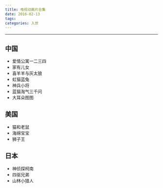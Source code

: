 ```yaml
---
title: 电视动画片合集
date: 2016-02-13
tags:
categories: 入世
---
```

------

<!-- more -->



## 中国

* 爱情公寓一二三四
* 家有儿女
* 喜羊羊与灰太狼
* 虹猫蓝兔
* 神兵小将
* 蓝猫淘气三千问
* 大耳朵图图

## 美国

* 猫和老鼠
* 海绵宝宝
* 狮子王

## 日本

* 神侦探柯南
* 四驱兄弟
* 山林小猎人



